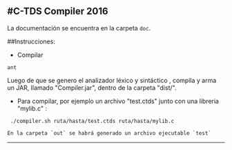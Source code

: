#C-TDS Compiler 2016
---
La documentación se encuentra en la carpeta `doc`.

##Instrucciones:
   - Compilar 
   
   ```
   ant
   
   ```

Luego de que se genero el analizador léxico y sintáctico , compila y arma un JAR, llamado "Compiler.jar", dentro de la carpeta  "dist/".

   - Para compilar, por ejemplo un archivo "test.ctds" junto con una libreria "mylib.c" :
   ```
    ./compiler.sh ruta/hasta/test.ctds ruta/hasta/mylib.c
   
   ```
   
    En la carpeta `out` se habrá generado un archivo ejecutable `test`  
   ---
